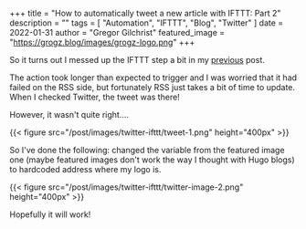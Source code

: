 +++
title = "How to automatically tweet a new article with IFTTT: Part 2"
description = ""
tags = [
"Automation",
"IFTTT",
"Blog",
"Twitter"
]
date = 2022-01-31
author = "Gregor Gilchrist"
featured_image = "https://grogz.blog/images/grogz-logo.png"
+++

So it turns out I messed up the IFTTT step a bit in my [previous](https://grogz.blog/using-ifttt-to-post-on-twitter/) post.

The action took longer than expected to trigger and I was worried that it had failed on the RSS side, but fortunately RSS just takes a bit of time to update. When I checked Twitter, the tweet was there!

However, it wasn't quite right....

{{< figure src="/post/images/twitter-ifttt/tweet-1.png" height="400px" >}}

So I've done the following: changed the variable from the featured image one (maybe featured images don't work the way I thought with Hugo blogs) to hardcoded address where my logo is.

{{< figure src="/post/images/twitter-ifttt/twitter-image-2.png" height="400px" >}}

Hopefully it will work!
